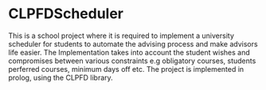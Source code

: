 # CLPFDScheduler
This is a school project where it is required to implement a university scheduler for students to automate the advising process and make advisors life easier. The Implementation takes into account the student wishes and compromises between various constraints e.g obligatory courses, students perferred courses, minimum days off etc. The project is implemented in prolog, using the CLPFD library.

